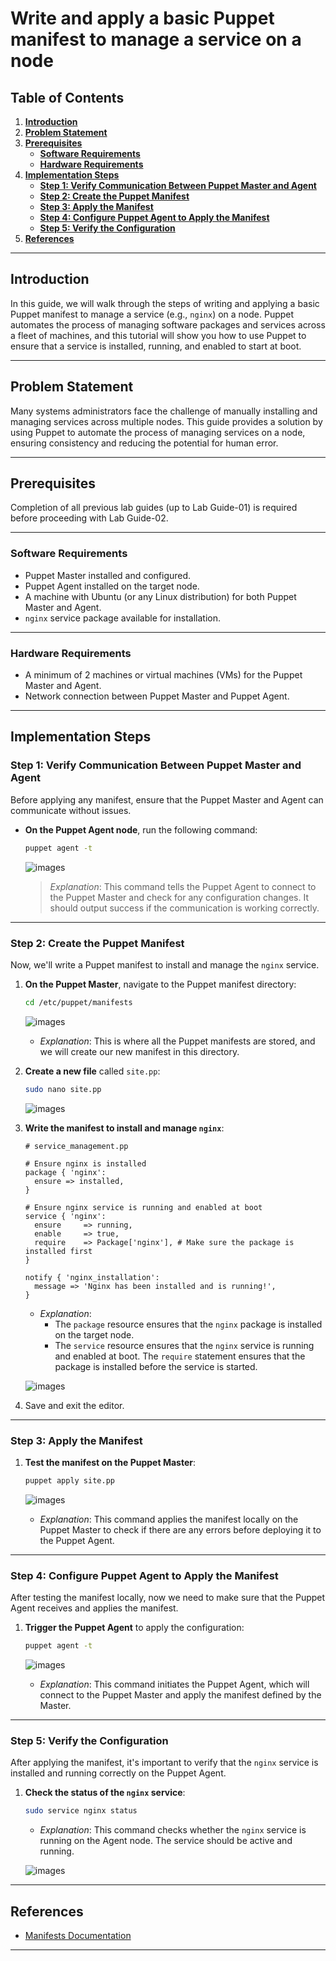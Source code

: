 # **Write and apply a basic Puppet manifest to manage a service on a node**

## **Table of Contents**

1. [**Introduction**](#introduction)  
2. [**Problem Statement**](#problem-statement) 
3. [**Prerequisites**](#prerequisites)  
   - [**Software Requirements**](#software-requirements)  
   - [**Hardware Requirements**](#hardware-requirements)   
4. [**Implementation Steps**](#implementation-steps)  
   - [**Step 1: Verify Communication Between Puppet Master and Agent**](#step-1-verify-communication-between-puppet-master-and-agent)  
   - [**Step 2: Create the Puppet Manifest**](#step-2-create-the-puppet-manifest)  
   - [**Step 3: Apply the Manifest**](#step-3-apply-the-manifest)  
   - [**Step 4: Configure Puppet Agent to Apply the Manifest**](#step-4-configure-puppet-agent-to-apply-the-manifest)  
   - [**Step 5: Verify the Configuration**](#step-5-verify-the-configuration)  
5. [**References**](#references)

---

## **Introduction**

In this guide, we will walk through the steps of writing and applying a basic Puppet manifest to manage a service (e.g., `nginx`) on a node. Puppet automates the process of managing software packages and services across a fleet of machines, and this tutorial will show you how to use Puppet to ensure that a service is installed, running, and enabled to start at boot.

---

## **Problem Statement**

Many systems administrators face the challenge of manually installing and managing services across multiple nodes. This guide provides a solution by using Puppet to automate the process of managing services on a node, ensuring consistency and reducing the potential for human error.

---

## **Prerequisites**
Completion of all previous lab guides (up to Lab Guide-01) is required before proceeding with Lab Guide-02.

---

### **Software Requirements**

- Puppet Master installed and configured.
- Puppet Agent installed on the target node.
- A machine with Ubuntu (or any Linux distribution) for both Puppet Master and Agent.
- `nginx` service package available for installation.

---

### **Hardware Requirements**

- A minimum of 2 machines or virtual machines (VMs) for the Puppet Master and Agent.
- Network connection between Puppet Master and Puppet Agent.

---

## **Implementation Steps**

### **Step 1: Verify Communication Between Puppet Master and Agent**

Before applying any manifest, ensure that the Puppet Master and Agent can communicate without issues.

- **On the Puppet Agent node**, run the following command:

  ```bash
  puppet agent -t
  ```

    ![images](images/Puppet-36.png)

  > *Explanation*: This command tells the Puppet Agent to connect to the Puppet Master and check for any configuration changes. It should output success if the communication is working correctly.

---

### **Step 2: Create the Puppet Manifest**

Now, we'll write a Puppet manifest to install and manage the `nginx` service.

1. **On the Puppet Master**, navigate to the Puppet manifest directory:

   ```bash
   cd /etc/puppet/manifests
   ```

    ![images](images/Puppet-37.png)

   - *Explanation*: This is where all the Puppet manifests are stored, and we will create our new manifest in this directory.

2. **Create a new file** called `site.pp`:

   ```bash
   sudo nano site.pp
   ```

    ![images](images/Puppet-38.png)

3. **Write the manifest to install and manage `nginx`**:

   ```puppet
   # service_management.pp

   # Ensure nginx is installed
   package { 'nginx':
     ensure => installed,
   }

   # Ensure nginx service is running and enabled at boot
   service { 'nginx':
     ensure     => running,
     enable     => true,
     require    => Package['nginx'], # Make sure the package is installed first
   }

   notify { 'nginx_installation':
     message => 'Nginx has been installed and is running!',
   }
   ```

   - *Explanation*: 
     - The `package` resource ensures that the `nginx` package is installed on the target node.
     - The `service` resource ensures that the `nginx` service is running and enabled at boot. The `require` statement ensures that the package is installed before the service is started.

    ![images](images/Puppet-39.png)

4. Save and exit the editor.

---

### **Step 3: Apply the Manifest**

1. **Test the manifest on the Puppet Master**:

   ```bash
   puppet apply site.pp
   ```

    ![images](images/Puppet-40.png)

   - *Explanation*: This command applies the manifest locally on the Puppet Master to check if there are any errors before deploying it to the Puppet Agent.

---

### **Step 4: Configure Puppet Agent to Apply the Manifest**

After testing the manifest locally, now we need to make sure that the Puppet Agent receives and applies the manifest.

1. **Trigger the Puppet Agent** to apply the configuration:

   ```bash
   puppet agent -t
   ```

    ![images](images/Puppet-41.png)

   - *Explanation*: This command initiates the Puppet Agent, which will connect to the Puppet Master and apply the manifest defined by the Master.

---

### **Step 5: Verify the Configuration**

After applying the manifest, it's important to verify that the `nginx` service is installed and running correctly on the Puppet Agent.

1. **Check the status of the `nginx` service**:

   ```bash
   sudo service nginx status
   ```
   - *Explanation*: This command checks whether the `nginx` service is running on the Agent node. The service should be active and running.
    
    ![images](images/Puppet-42.png)
---

## **References**

- [Manifests Documentation](https://www.digitalocean.com/community/tutorials/getting-started-with-puppet-code-manifests-and-modules)

---